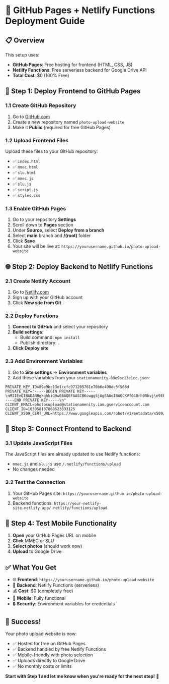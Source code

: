 # 🚀 GitHub Pages + Netlify Functions Deployment Guide

## 📋 **Overview**
This setup uses:
- **GitHub Pages**: Free hosting for frontend (HTML, CSS, JS)
- **Netlify Functions**: Free serverless backend for Google Drive API
- **Total Cost**: $0 (100% Free)

## 🎯 **Step 1: Deploy Frontend to GitHub Pages**

### 1.1 Create GitHub Repository
1. Go to [GitHub.com](https://github.com)
2. Create a new repository named `photo-upload-website`
3. Make it **Public** (required for free GitHub Pages)

### 1.2 Upload Frontend Files
Upload these files to your GitHub repository:
- ✅ `index.html`
- ✅ `mmec.html`
- ✅ `slu.html`
- ✅ `mmec.js`
- ✅ `slu.js`
- ✅ `script.js`
- ✅ `styles.css`

### 1.3 Enable GitHub Pages
1. Go to your repository **Settings**
2. Scroll down to **Pages** section
3. Under **Source**, select **Deploy from a branch**
4. Select **main** branch and **/(root)** folder
5. Click **Save**
6. Your site will be live at: `https://yourusername.github.io/photo-upload-website`

## 🌐 **Step 2: Deploy Backend to Netlify Functions**

### 2.1 Create Netlify Account
1. Go to [Netlify.com](https://netlify.com)
2. Sign up with your GitHub account
3. Click **New site from Git**

### 2.2 Deploy Functions
1. **Connect to GitHub** and select your repository
2. **Build settings**:
   - Build command: `npm install`
   - Publish directory: `.`
3. **Click Deploy site**

### 2.3 Add Environment Variables
1. Go to **Site settings** → **Environment variables**
2. Add these variables from your `stationamenity-89e9bc13e1cc.json`:

```
PRIVATE_KEY_ID=89e9bc13e1ccfc971205761e70b6e490dc5f566d
PRIVATE_KEY="-----BEGIN PRIVATE KEY-----\nMIIEvQIBADANBgkqhkiG9w0BAQEFAASCBKcwggSjAgEAAoIBAQCKVf048rh0Rhvj\n9EF6fkoaBZOV7VRRHIpl9vIgh3kWPYX/oZs9q9Q+1nDv1JBS1PUFw0i+n6CV/Vto\nLIPtyRsPEjXpXugupB1c0HmhzgXrPJW+q7dfcjcm2r0WzJBsPfKIikWl3z8Eo/VU\n2X8suqX0pVNWV+FOtl2lSVjYCoFPSYzFNKULIMMpZJLTOB6ya9mEg4SGpRorPMfD\nghnYes7DDBo3NSY3p3zdgJemIS2jIE3zUG3dfJWQ1E2+VvJ0xiVSTztvr/2kw/bm\nzZ66YTS0AG9Wk4MNjfucuEhikKraPqp2v0S7kPM7Lj8n4XoLb2Rc4tWZ9Ry/BYiV\n4NU/DzBJAgMBAAECggEABt2KoitlnRunobILF92xpsX1E6FCKH5enf3Z+WRPzZtD\nDbNDBZYEBBRXaYemm/3GpUESWKeKbDc1NJ/U8lWjOqXAODNGGZ56eJM+Hhof8BND\nKUHTaXC9LPf5H2sKldyjL0SRfVBti7jpYYsjxSAEQXZ9AtF8tI/XaO8RcjNfRISC\nwohJkQqYXfxWnbWj8Z9DqPjdJ6GxE5DlQXCOhvtJPuGb7jpdUPKbrNEvpG51A/5x\nz+SHzbDtRECrBohjPNyDplOUFx9glbC1LWvJ6tgxq+MxMdaFZACiK+5gU+EOXms1\nhkArVZ280ckPfYbc4M4hTseebhbK7Ans2rHTdFJMSQKBgQC9g02la/eNA4NHi0Cc\nV/OT32KIPUaP11T1Dodo0h8VsR9Ud60gSZ9tM6QaaWXSu5xr4Eb5RMQWNanIoSoO\nk0juVEnBkxhhsA5eWTQ5qC2qehwb5E80F0+xfNW4iQViDKX/t7oKs0yjsBelj++P\ntqxy89fkotKbBtM9gkYrSHnfbQKBgQC63lUGha+dIcViQqJBb/ryE8CEnEL51nI0\n/NrlUuC5BHol51Wve6x5VfgARycmmzXRwU9zjlAiEnvX8GWeKighPeo1w0o45Ux9\nqfnxmE/pxaZgMd27qB+AMTyLgC30ql468ZNUGgyhH4DBnCreWqn7xIIM4/21pCNE\nsRYHLpqezQKBgATpuYKXWPST6bxaFNO4x/zGZsSHaiPifjZYKRSDlgC29cv3ykoy\n/moTU6bHorci2/xD9TMTIE4/F+a2nuN/1/0tvDfDe3dU3BqAD4WLIZvwzHfApHkC\nPbOpO9Ur4DLZhxgpCC6s1UjNEN/e6mP8ZV4ZijhILFOOir1mejE3EMnFAoGAT+Z8\nyHsk6bTk5uzC3+P3ksZrTMhbwuO0lX+AQQm82J9XcxmFA7GHv6HIlqXV0aYPzw4u\n4KP7E3Z/yYcajBROcFg+6poEBGvW1ux02J5dnQFL8FmiC3kJbxCeaK939uNZwy5D\n5nP07ne/4AjcM5Lkl6ggS064zo/OHLLzTkLZDgkCgYEAq1CJkk2nnsVHH5u+aOwY\n1bZr7WXCJeFoJpTPKSlz/HrWMejrMRh3KAx3FwVA6VdB6ozh+tcdOWmmS+rCxOCc\n6E42VICz8gDRb1B261kwFZQTmsT4XlLBSrCN7y8lTUi86z8Cr5ymbQsPzXzOjlhW\n4I+CwX6F1b2aNtGSKD32Jd8=\n-----END PRIVATE KEY-----\n"
CLIENT_EMAIL=photosupload@stationamenity.iam.gserviceaccount.com
CLIENT_ID=103058137868523833125
CLIENT_X509_CERT_URL=https://www.googleapis.com/robot/v1/metadata/x509/photosupload%40stationamenity.iam.gserviceaccount.com
```

## 🔗 **Step 3: Connect Frontend to Backend**

### 3.1 Update JavaScript Files
The JavaScript files are already updated to use Netlify functions:
- `mmec.js` and `slu.js` use `/.netlify/functions/upload`
- No changes needed

### 3.2 Test the Connection
1. Your GitHub Pages site: `https://yourusername.github.io/photo-upload-website`
2. Backend functions: `https://your-netlify-site.netlify.app/.netlify/functions/upload`

## 📱 **Step 4: Test Mobile Functionality**

1. **Open** your GitHub Pages URL on mobile
2. **Click** MMEC or SLU
3. **Select photos** (should work now)
4. **Upload** to Google Drive

## ✅ **What You Get**

- 🌐 **Frontend**: `https://yourusername.github.io/photo-upload-website`
- 🔧 **Backend**: Netlify Functions (serverless)
- 💰 **Cost**: $0 (completely free)
- 📱 **Mobile**: Fully functional
- 🔒 **Security**: Environment variables for credentials

## 🎉 **Success!**

Your photo upload website is now:
- ✅ Hosted for free on GitHub Pages
- ✅ Backend handled by free Netlify Functions
- ✅ Mobile-friendly with photo selection
- ✅ Uploads directly to Google Drive
- ✅ No monthly costs or limits

**Start with Step 1 and let me know when you're ready for the next step!** 🚀 